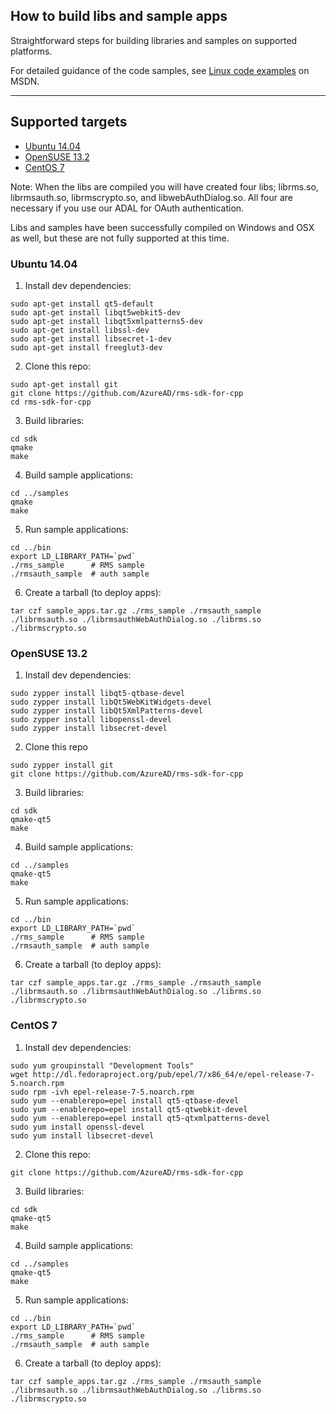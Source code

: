## How to build libs and sample apps

Straightforward steps for building libraries and samples on supported platforms.

For detailed guidance of the code samples, see [Linux code examples](https://msdn.microsoft.com/en-us/Library/mt283720(v=vs.85).aspx) on MSDN.

---
## Supported targets
- [Ubuntu 14.04](#ubuntu-1404)
- [OpenSUSE 13.2](#opensuse-132)
- [CentOS 7](#centos-7)
 
Note: When the libs are compiled you will have created four libs; librms.so, librmsauth.so, librmscrypto.so, and libwebAuthDialog.so. All four are necessary if you use our ADAL for OAuth authentication.

Libs and samples have been successfully compiled on Windows and OSX as well, but these are not fully supported at this time.

### Ubuntu 14.04

1. Install dev dependencies:
  ```
  sudo apt-get install qt5-default
  sudo apt-get install libqt5webkit5-dev
  sudo apt-get install libqt5xmlpatterns5-dev
  sudo apt-get install libssl-dev
  sudo apt-get install libsecret-1-dev
  sudo apt-get install freeglut3-dev
  ```

2. Clone this repo:
  ```
  sudo apt-get install git
  git clone https://github.com/AzureAD/rms-sdk-for-cpp
  cd rms-sdk-for-cpp
  ```

3. Build libraries:
  ```
  cd sdk
  qmake
  make
  ```

4. Build sample applications:
  ```
  cd ../samples
  qmake
  make
  ```

5. Run sample applications:
  ```
  cd ../bin
  export LD_LIBRARY_PATH=`pwd`
  ./rms_sample	    # RMS sample
  ./rmsauth_sample	# auth sample
  ```

6. Create a tarball (to deploy apps):
  ```
  tar czf sample_apps.tar.gz ./rms_sample ./rmsauth_sample ./librmsauth.so ./librmsauthWebAuthDialog.so ./librms.so ./librmscrypto.so
  ```

### OpenSUSE 13.2

1. Install dev dependencies:
  ```
  sudo zypper install libqt5-qtbase-devel
  sudo zypper install libQt5WebKitWidgets-devel
  sudo zypper install libQt5XmlPatterns-devel
  sudo zypper install libopenssl-devel
  sudo zypper install libsecret-devel
  ```

2. Clone this repo
  ```
  sudo zypper install git
  git clone https://github.com/AzureAD/rms-sdk-for-cpp
  ```

3. Build libraries:
  ```
  cd sdk
  qmake-qt5
  make
  ```

4. Build sample applications:
  ```
  cd ../samples
  qmake-qt5
  make
  ```

5. Run sample applications:
  ```
  cd ../bin
  export LD_LIBRARY_PATH=`pwd`
  ./rms_sample	    # RMS sample
  ./rmsauth_sample	# auth sample
  ```
6. Create a tarball (to deploy apps):
  ```
  tar czf sample_apps.tar.gz ./rms_sample ./rmsauth_sample ./librmsauth.so ./librmsauthWebAuthDialog.so ./librms.so ./librmscrypto.so
  ```

### CentOS 7

1. Install dev dependencies:
  ```
  sudo yum groupinstall "Development Tools"
  wget http://dl.fedoraproject.org/pub/epel/7/x86_64/e/epel-release-7-5.noarch.rpm
  sudo rpm -ivh epel-release-7-5.noarch.rpm
  sudo yum --enablerepo=epel install qt5-qtbase-devel
  sudo yum --enablerepo=epel install qt5-qtwebkit-devel
  sudo yum --enablerepo=epel install qt5-qtxmlpatterns-devel
  sudo yum install openssl-devel
  sudo yum install libsecret-devel
  ```

2. Clone this repo:
  ```
  git clone https://github.com/AzureAD/rms-sdk-for-cpp
  ```

3. Build libraries:
  ```
  cd sdk
  qmake-qt5
  make
  ```

4. Build sample applications:
  ```
  cd ../samples
  qmake-qt5
  make
  ```

5. Run sample applications:
  ```
  cd ../bin
  export LD_LIBRARY_PATH=`pwd`
  ./rms_sample	    # RMS sample
  ./rmsauth_sample	# auth sample
  ```

6. Create a tarball (to deploy apps):
  ```
  tar czf sample_apps.tar.gz ./rms_sample ./rmsauth_sample ./librmsauth.so ./librmsauthWebAuthDialog.so ./librms.so ./librmscrypto.so
  ```
